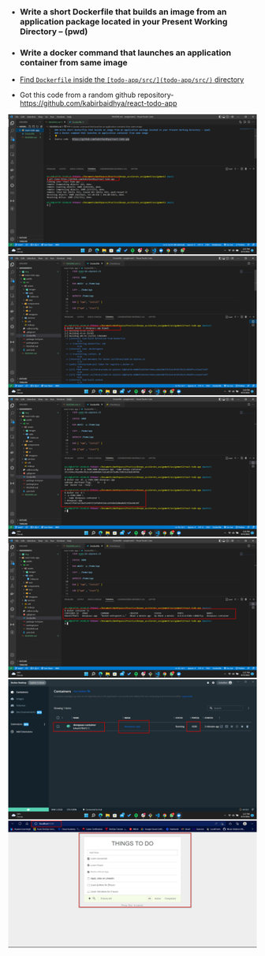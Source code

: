 - ### Write a short Dockerfile that builds an image from an application package located in your Present Working Directory – (pwd)

- ### Write a docker command that launches an application container from same image

- <u>Find `Dockerfile` inside the `[todo-app/src/](todo-app/src/)` directory</u>

- Got this code from a random github repository- https://github.com/kabirbaidhya/react-todo-app

![git_clone](./img/1.clone.jpg)
![docker_build](./img/2.docker_build.jpg)
![container_creation](./img/3.container_creation.jpg)
![running_container](./img/4.running_container.jpg)
![docker_desktop_display](./img/5.docker_desktop_display.jpg)
![served_application](./img/6.served_application.jpg)
